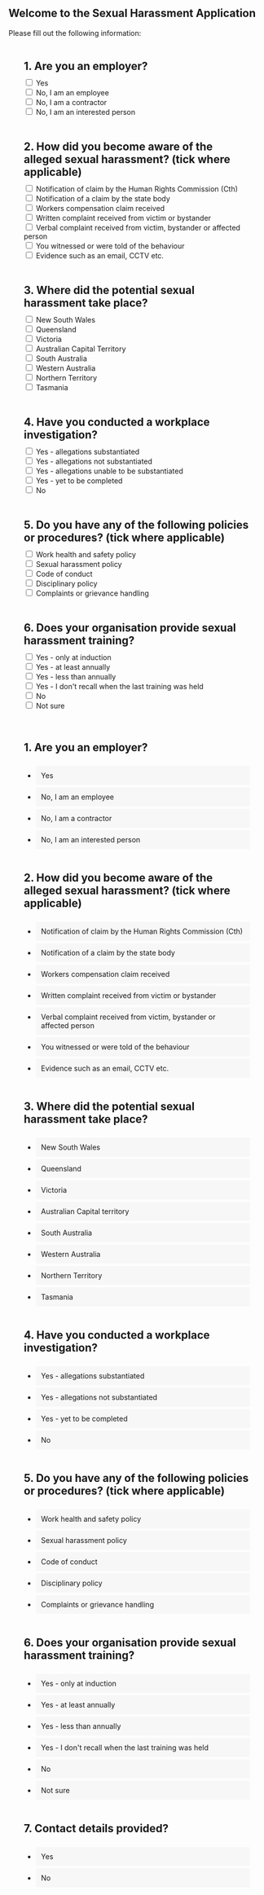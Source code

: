 <link rel="stylesheet" type = "text/css" href="style.css">
    
## Welcome to the Sexual Harassment Application


<!-- Use the [editor on GitHub](https://github.com/spirradical/Sexual-Harassment-App-Demo/edit/gh-pages/index.md) to maintain and preview the content for this website in Markdown files.

### Markdown

Markdown is a lightweight and easy-to-use syntax for styling your writing. It includes conventions for

```markdown
Syntax highlighted code block

# Header 1
## Header 2
### Header 3

- Bulleted
- List

1. Numbered
2. List

**Bold** and _Italic_ and `Code` text

[Link](url) and ![Image](src)
```

For more details see [GitHub Flavored Markdown](https://guides.github.com/features/mastering-markdown/).

### Jekyll Themes

Your Pages site will use the layout and styles from the Jekyll theme you have selected in your [repository settings](https://github.com/spirradical/Sexual-Harassment-App-Demo/settings/pages). The name of this theme is saved in the Jekyll `_config.yml` configuration file.

### Support or Contact

Having trouble with Pages? Check out our [documentation](https://docs.github.com/categories/github-pages-basics/) or [contact support](https://support.github.com/contact) and we’ll help you sort it out.

-->


<head>



Please fill out the following information:
    

    
    
<div class="quiz">
    
    
<h2 class="quiz-question">1. Are you an employer?</h2>    
    
<form action="/action_page.php">
  <input type="checkbox" id="answer1" name="answer1" value="Yes">
  <label for="answer1"> Yes</label><br>
  <input type="checkbox" id="answer2" name="answer2" value="No, I am an employee">
  <label for="answer2"> No, I am an employee</label><br>
  <input type="checkbox" id="answer3" name="answer3" value="No, I am a contractor">
  <label for="answer3"> No, I am a contractor</label><br>
  <input type="checkbox" id="answer4" name="answer4" value="No, I am an interested person">
  <label for="answer4"> No, I am an interested person</label><br><br>  
<!--  <input type="submit" value="Submit"> -->
    
<h2 class="quiz-question">2. How did you become aware of the alleged sexual harassment? (tick where applicable)</h2>    
    
<form action="/action_page.php">
  <input type="checkbox" id="answer1" name="answer1" value="Notification of claim by the Human Rights Commission (Cth)">
  <label for="answer1"> Notification of claim by the Human Rights Commission (Cth)</label><br>
  <input type="checkbox" id="answer2" name="answer2" value="Notification of a claim by the state body">
  <label for="answer2"> Notification of a claim by the state body</label><br>
  <input type="checkbox" id="answer3" name="answer3" value="Workers compensation claim received">
  <label for="answer3"> Workers compensation claim received</label><br>
  <input type="checkbox" id="answer4" name="answer4" value="Written complaint received from victim or bystander">
  <label for="answer4"> Written complaint received from victim or bystander</label><br>  
  <input type="checkbox" id="answer5" name="answer5" value="Verbal complaint received from victim, bystander or affected person">
  <label for="answer5"> Verbal complaint received from victim, bystander or affected person</label><br>  
  <input type="checkbox" id="answer6" name="answer6" value="You witnessed or were told of the behaviour">
  <label for="answer6"> You witnessed or were told of the behaviour</label><br>    
  <input type="checkbox" id="answer7" name="answer7" value="Evidence such as an email, CCTV etc.">
  <label for="answer7"> Evidence such as an email, CCTV etc.</label><br><br>    
    
<h2 class="quiz-question">3. Where did the potential sexual harassment take place?</h2>   
  <form action="/action_page.php">
  <input type="checkbox" id="answer1" name="answer1" value="New South Wales">
  <label for="answer1"> New South Wales</label><br>
  <input type="checkbox" id="answer2" name="answer2" value="Queensland">
  <label for="answer2"> Queensland</label><br>
  <input type="checkbox" id="answer3" name="answer3" value="Victoria">
  <label for="answer3"> Victoria</label><br>
  <input type="checkbox" id="answer4" name="answer4" value="Australian Capital Territory">
  <label for="answer4"> Australian Capital Territory</label><br> 
  <input type="checkbox" id="answer5" name="answer5" value="South Australia">
  <label for="answer5"> South Australia</label><br>
  <input type="checkbox" id="answer6" name="answer6" value="Western Australia">
  <label for="answer6"> Western Australia</label><br> 
  <input type="checkbox" id="answer7" name="answer7" value="Northern Territory">
  <label for="answer7"> Northern Territory</label><br> 
  <input type="checkbox" id="answer8" name="answer8" value="Tasmania">
  <label for="answer8"> Tasmania</label><br><br> 
      
<h2 class="quiz-question">4. Have you conducted a workplace investigation?</h2>
      
<form action="/action_page.php">
  <input type="checkbox" id="answer1" name="answer1" value="Yes - allegations substantiated">
  <label for="answer1"> Yes - allegations substantiated</label><br>
  <input type="checkbox" id="answer2" name="answer2" value="Yes - allegations not substantiated">
  <label for="answer2"> Yes - allegations not substantiated</label><br>
  <input type="checkbox" id="answer3" name="answer3" value="Yes - allegations unable to be substantiated">
  <label for="answer3"> Yes - allegations unable to be substantiated</label><br>
  <input type="checkbox" id="answer4" name="answer4" value="Yes - yet to be completed">
  <label for="answer4"> Yes - yet to be completed</label><br>
  <input type="checkbox" id="answer5" name="answer5" value="No">
  <label for="answer4"> No</label><br><br>
    
<h2 class="quiz-question">5. Do you have any of the following policies or procedures? (tick where applicable)</h2>
    
<form action="/action_page.php">
  <input type="checkbox" id="answer1" name="answer1" value="Work health and safety policy">
  <label for="answer1"> Work health and safety policy</label><br>
  <input type="checkbox" id="answer2" name="answer2" value="Sexual harassment policy">
  <label for="answer2"> Sexual harassment policy</label><br>
  <input type="checkbox" id="answer3" name="answer3" value="Code of conduct">
  <label for="answer3"> Code of conduct</label><br>
  <input type="checkbox" id="answer4" name="answer4" value="Disciplinary policy">
  <label for="answer4"> Disciplinary policy</label><br>
  <input type="checkbox" id="answer5" name="answer5" value="Complaints or grievance handling">
  <label for="answer4"> Complaints or grievance handling</label><br><br>

<h2 class="quiz-question">6. Does your organisation provide sexual harassment training?</h2>
    
<form action="/action_page.php">
  <input type="checkbox" id="answer1" name="answer1" value="Yes - only at induction">
  <label for="answer1"> Yes - only at induction</label><br>
  <input type="checkbox" id="answer2" name="answer2" value="Yes - at least annually">
  <label for="answer2"> Yes - at least annually</label><br>
  <input type="checkbox" id="answer3" name="answer3" value="Yes - less than annually">
  <label for="answer3"> Yes - less than annually</label><br>
  <input type="checkbox" id="answer4" name="answer4" value="Yes - I don't recall when the last training was held">
  <label for="answer4"> Yes - I don't recall when the last training was held</label><br>  
  <input type="checkbox" id="answer5" name="answer5" value="No">
  <label for="answer5"> No</label><br>  
  <input type="checkbox" id="answer6" name="answer6" value="Not sure">
  <label for="answer6"> Not sure</label><br><br>    
  
    
</form>

    

<h2 class="quiz-question">1. Are you an employer?</h2>
<ul data-quiz-question="1">
    <li class="quiz-answer" data-quiz-answer="a">Yes</li>
    <li class="quiz-answer" data-quiz-answer="b">No, I am an employee</li>
    <li class="quiz-answer" data-quiz-answer="c">No, I am a contractor</li>
    <li class="quiz-answer" data-quiz-answer="d">No, I am an interested person</li>
</ul>
     
<h2 class="quiz-question">2. How did you become aware of the alleged sexual harassment? (tick where applicable)</h2>
<ul data-quiz-question="2">
    <li class="quiz-answer" data-quiz-answer="a">Notification of claim by the Human Rights Commission (Cth)</li>
    <li class="quiz-answer" data-quiz-answer="b">Notification of a claim by the state body</li>
    <li class="quiz-answer" data-quiz-answer="c">Workers compensation claim received</li>
    <li class="quiz-answer" data-quiz-answer="d">Written complaint received from victim or bystander</li>
    <li class="quiz-answer" data-quiz-answer="e">Verbal complaint received from victim, bystander or affected person</li>
    <li class="quiz-answer" data-quiz-answer="f">You witnessed or were told of the behaviour</li>
    <li class="quiz-answer" data-quiz-answer="a">Evidence such as an email, CCTV etc.</li>
</ul>
    
<h2 class="quiz-question">3. Where did the potential sexual harassment take place?</h2>
<ul data-quiz-question="3">
    <li class="quiz-answer" data-quiz-answer="a">New South Wales</li>
    <li class="quiz-answer" data-quiz-answer="b">Queensland</li>
    <li class="quiz-answer" data-quiz-answer="c">Victoria</li>
    <li class="quiz-answer" data-quiz-answer="d">Australian Capital territory</li>
    <li class="quiz-answer" data-quiz-answer="e">South Australia</li>
    <li class="quiz-answer" data-quiz-answer="f">Western Australia</li>
    <li class="quiz-answer" data-quiz-answer="g">Northern Territory</li>
    <li class="quiz-answer" data-quiz-answer="h">Tasmania</li>
</ul>
    
<h2 class="quiz-question">4. Have you conducted a workplace investigation?</h2>
<ul data-quiz-question="4">
    <li class="quiz-answer" data-quiz-answer="a">Yes - allegations substantiated</li>
    <li class="quiz-answer" data-quiz-answer="b">Yes - allegations not substantiated</li>
    <li class="quiz-answer" data-quiz-answer="c">Yes - yet to be completed</li>
    <li class="quiz-answer" data-quiz-answer="d">No</li>
</ul>
    
<h2 class="quiz-question">5. Do you have any of the following policies or procedures? (tick where applicable)</h2>
<ul data-quiz-question="5">
    <li class="quiz-answer" data-quiz-answer="a">Work health and safety policy</li>
    <li class="quiz-answer" data-quiz-answer="b">Sexual harassment policy</li>
    <li class="quiz-answer" data-quiz-answer="c">Code of conduct</li>
    <li class="quiz-answer" data-quiz-answer="d">Disciplinary policy</li>
    <li class="quiz-answer" data-quiz-answer="e">Complaints or grievance handling</li>
</ul>
    
<h2 class="quiz-question">6. Does your organisation provide sexual harassment training?</h2>
<ul data-quiz-question="6">
    <li class="quiz-answer" data-quiz-answer="a">Yes - only at induction</li>
    <li class="quiz-answer" data-quiz-answer="b">Yes - at least annually</li>
    <li class="quiz-answer" data-quiz-answer="c">Yes - less than annually</li>
    <li class="quiz-answer" data-quiz-answer="d">Yes - I don't recall when the last training was held</li>
    <li class="quiz-answer" data-quiz-answer="e">No</li>
    <li class="quiz-answer" data-quiz-answer="f">Not sure</li>
</ul>
    
<!-- </div> -->
    
<h2 class="quiz-question">7. Contact details provided?</h2>
<ul data-quiz-question="7">
    <li class="quiz-answer" data-quiz-answer="a">Yes</li>
    <li class="quiz-answer" data-quiz-answer="b">No</li>
</ul>
    
<div class="quiz-result"></div>

    
</head> 

<body>
    <style>
        
        body {
  margin:0;
  padding:20px;
}
.quiz {
  padding:0 30px 20px 30px;
  max-width:960px;
  margin:0 auto;
  
  ul {
    list-style:none;
    padding:0;
    margin:0;
  }
}
.quiz-question {
  font-weight:bold;
  display:block;
  padding:30px 0 10px 0;
  margin:0;
}
.quiz-answer {
  margin:0;
  padding:10px;
  background:#f7f7f7;
  margin-bottom:5px;
  cursor: pointer;
  
  &:hover {
    background:#eee;
  }
  
  &:before {
    content:"";
    display:inline-block;
    width:15px;
    height:15px;
    border:1px solid #ccc;
    background:#fff;
    vertical-align:middle;
    margin-right:10px;
  }
  
  &.active {
    &:before {
      background-color:#333;
      border-color:#333;
    }
  }
  &.correct {
    &:before {
      background-color:green;
      border-color:green;
    }
  }
  &.incorrect {
    &:before {
      background-color:red;
      border-color:red;
    }
  }
  &.active.correct {
    &:before {
      outline: 2px solid green;
      outline-offset: 2px;
    }
  }
}
.quiz-result {
  max-width:960px;
  margin:0 auto;
  font-weight:bold;
  text-align:center;
  color: #fff;
  padding:20px;
  
  &.good {
    background: green;
  }
  &.mid {
    background: orange;
  }
  &.bad {
    background: red;
  }
}        
    </style>
   
    

    
    
</body>


   
